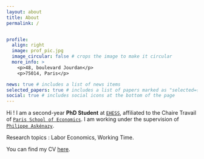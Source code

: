 ```yaml
---
layout: about
title: About
permalink: /


profile:
  align: right
  image: prof_pic.jpg
  image_circular: false # crops the image to make it circular
  more_info: >
    <p>48, boulevard Jourdan</p>
    <p>75014, Paris</p>

news: true # includes a list of news items
selected_papers: true # includes a list of papers marked as "selected={true}"
social: true # includes social icons at the bottom of the page
---
```


Hi ! 
I am a second-year **PhD Student** at <a href="https://www.ehess.fr/fr" target="_blank">`EHESS`</a>, affiliated to the Chaire Travail of <a href="https://www.parisschoolofeconomics.eu/fr/" target="_blank">`Paris School of Economics`</a>. I am working under the supervision of <a href="http://www.jourdan.ens.fr/~askenazy/" target="_blank">`Philippe Askénazy`</a>.

Research topics : Labor Economics, Working Time.

You can find my CV <a href="assets/pdf/cv.pdf" target="_blank">here</a>.
